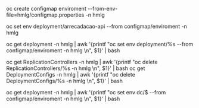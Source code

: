 oc create configmap enviroment --from-env-file=hmlg/configmap.properties -n hmlg


oc set env deployment/arrecadacao-api --from configmap/enviroment -n hmlg



oc get deployment -n hmlg | awk '{printf "oc set env deployment/%s --from configmap/enviroment -n hmlg \n", $1}' | bash


oc get ReplicationControllers -n hmlg | awk '{printf "oc delete ReplicationControllers/%s -n hmlg \n", $1}' | bash
oc get DeploymentConfigs -n hmlg | awk '{printf "oc delete DeploymentConfigs/%s -n hmlg \n", $1}' | bash

 oc get deployment -n hmlg | awk '{printf "oc set env dc/$ --from configmap/enviroment -n hmlg \n", $1}'  | bash